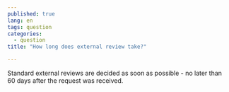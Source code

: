 ```yaml
---
published: true
lang: en
tags: question
categories:
  - question
title: "How long does external review take?"

---
```


Standard external reviews are decided as soon as possible - no later than 60 days after the request was received.
